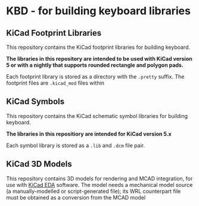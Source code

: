 # KBD - for building keyboard libraries

## KiCad Footprint Libraries

This repository contains the KiCad footprint libraries for building keyboard.

**The libraries in this repository are intended to be used with KiCad version 5 or with a nightly that supports rounded rectangle and polygon pads.**

Each footprint library is stored as a directory with the `.pretty` suffix. The footprint files are `.kicad_mod` files within 

## KiCad Symbols

This repository contains the KiCad schematic symbol libraries for building keyboard.

**The libraries in this repositiory are intended for KiCad version 5.x**

Each symbol library is stored as a `.lib` and `.dcm` file pair.

## KiCad 3D Models
This repository contains 3D models for rendering and MCAD integration, for use with [KiCad EDA](http://www.kicad.org/) software.
The model needs a mechanical model source (a manually-modelled or script-generated file); its WRL counterpart file must be obtained as a conversion from the MCAD model
